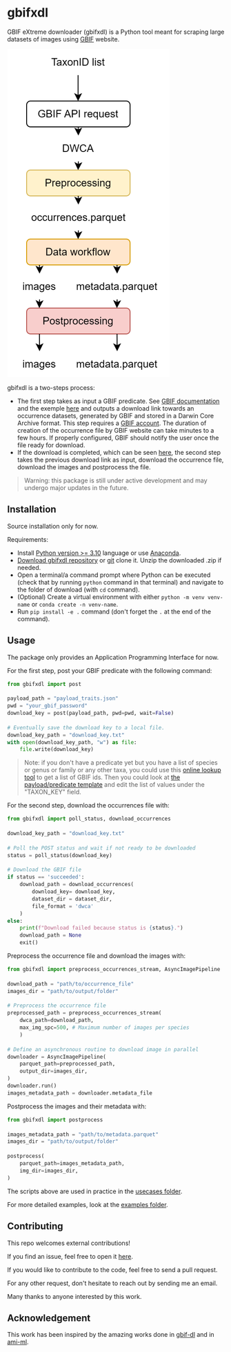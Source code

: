 # gbifxdl

GBIF eXtreme downloader (gbifxdl) is a Python tool meant for scraping large 
datasets of images using [GBIF](https://www.gbif.org/) website. 

![](https://github.com/GuillaumeMougeot/gbifxdl/blob/main/docs/assets/gbifxdl_workflow.drawio.svg)

gbifxdl is a two-steps process:
* The first step takes as input a GBIF predicate. See [GBIF documentation](https://techdocs.gbif.org/en/data-use/api-downloads) and the exemple
[here](https://github.com/GuillaumeMougeot/gbifxdl/blob/main/usecases/payload_EU_nymph_torti.json)
and outputs a download link towards an occurrence datasets, generated by GBIF and stored in a Darwin Core Archive format. This step requires a [GBIF account](https://www.gbif.org/user/profile). The duration of creation of the occurrence file by GBIF website can take minutes to a few hours. If properly configured, GBIF should notify the user once the file ready for download.
* If the download is completed, which can be seen [here](https://www.gbif.org/user/download), the second step takes the previous download link as input, download the occurrence file, download the images and postprocess the file.

> Warning: this package is still under active development and may undergo major updates in the future.

## Installation

Source installation only for now.

Requirements:
* Install [Python version >= 3.10](https://www.python.org/downloads/) language or use [Anaconda](https://www.anaconda.com/download).
* [Download gbifxdl repository](https://github.com/GuillaumeMougeot/gbifxdl/archive/refs/heads/main.zip) or [git](https://git-scm.com/) clone it. Unzip the downloaded .zip if needed.
* Open a terminal/a command prompt where Python can be executed (check that by running `python` command in that terminal) and navigate to the folder of download (with `cd` command).
* (Optional) Create a virtual environment with either `python -m venv venv-name` or `conda create -n venv-name`.
* Run `pip install -e .` command (don't forget the `.` at the end of the command). 

## Usage

The package only provides an Application Programming Interface for now.

For the first step, post your GBIF predicate with the following command:
```python
from gbifxdl import post

payload_path = "payload_traits.json"
pwd = "your_gbif_password"
download_key = post(payload_path, pwd=pwd, wait=False)

# Eventually save the download key to a local file.
download_key_path = "download_key.txt"
with open(download_key_path, "w") as file:
    file.write(download_key)
```

> Note: if you don't have a predicate yet but you have a list of species or genus or family or any other taxa, you could use this [online lookup tool](https://www.gbif.org/tools/species-lookup) to get a list of GBIF ids. Then you could look at [the payload/predicate template](https://github.com/GuillaumeMougeot/gbifxdl/blob/main/examples/payload_template.json) and edit the list of values under the "TAXON_KEY" field.

For the second step, download the occurrences file with:
```python
from gbifxdl import poll_status, download_occurrences

download_key_path = "download_key.txt"

# Poll the POST status and wait if not ready to be downloaded
status = poll_status(download_key)

# Download the GBIF file
if status == 'succeeded':
    download_path = download_occurrences(
        download_key= download_key,
        dataset_dir = dataset_dir,
        file_format = 'dwca'
    )
else:
    print(f"Download failed because status is {status}.")
    download_path = None
    exit()
```

Preprocess the occurrence file and download the images with:
```python
from gbifxdl import preprocess_occurrences_stream, AsyncImagePipeline

download_path = "path/to/occurrence_file"
images_dir = "path/to/output/folder"

# Preprocess the occurrence file
preprocessed_path = preprocess_occurrences_stream(
    dwca_path=download_path,
    max_img_spc=500, # Maximum number of images per species
    )

# Define an asynchronous routine to download image in parallel
downloader = AsyncImagePipeline(
    parquet_path=preprocessed_path,
    output_dir=images_dir,
)
downloader.run()
images_metadata_path = downloader.metadata_file
```

Postprocess the images and their metadata with:
```python
from gbifxdl import postprocess

images_metadata_path = "path/to/metadata.parquet"
images_dir = "path/to/output/folder"

postprocess(
    parquet_path=images_metadata_path,
    img_dir=images_dir,
)
```

The scripts above are used in practice in the [usecases folder](https://github.com/GuillaumeMougeot/gbifxdl/tree/main/usecases).

For more detailed examples, look at the [examples folder](https://github.com/GuillaumeMougeot/gbifxdl/tree/main/examples).

## Contributing

This repo welcomes external contributions!

If you find an issue, feel free to open it [here](https://github.com/GuillaumeMougeot/gbifxdl/issues).

If you would like to contribute to the code, feel free to send a pull request.

For any other request, don't hesitate to reach out by sending me an email.

Many thanks to anyone interested by this work.

## Acknowledgement

This work has been inspired by the amazing works done in [gbif-dl](https://github.com/plantnet/gbif-dl/tree/master) and in [ami-ml](https://github.com/RolnickLab/ami-ml/tree/main/src/dataset_tools).